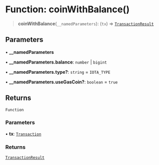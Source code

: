 # Function: coinWithBalance()

> **coinWithBalance**(`__namedParameters`): (`tx`) => [`TransactionResult`](../type-aliases/TransactionResult.md)

## Parameters

• **\_\_namedParameters**

• **\_\_namedParameters.balance**: `number` \| `bigint`

• **\_\_namedParameters.type?**: `string` = `IOTA_TYPE`

• **\_\_namedParameters.useGasCoin?**: `boolean` = `true`

## Returns

`Function`

### Parameters

• **tx**: [`Transaction`](../classes/Transaction.md)

### Returns

[`TransactionResult`](../type-aliases/TransactionResult.md)
